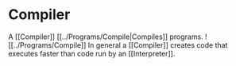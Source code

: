 # Compiler
A [[Compiler]] [[../Programs/Compile|Compiles]] programs.
![[../Programs/Compile]]
In general a [[Compiler]] creates code that executes faster than code run by an [[Interpreter]].